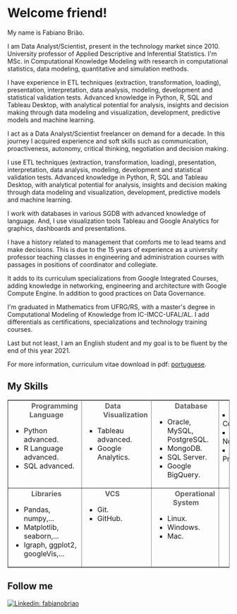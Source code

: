 # Welcome friend!
<!--![](https://github.com/alinebastos/images/blob/master/pinguim.gif)-->
<!--![Visitor Badge](https://visitor-badge.laobi.icu/badge?page_id=jumaschion.jumaschion)-->
My name is Fabiano Brião.

I am Data Analyst/Scientist, present in the technology market since 2010. University professor of Applied Descriptive and Inferential Statistics. I'm MSc. in Computational Knowledge Modeling with research in computational statistics, data modeling, quantitative and simulation methods.

I have experience in ETL techniques (extraction, transformation, loading), presentation, interpretation, data analysis, modeling, development and statistical validation tests. Advanced knowledge in Python, R, SQL and Tableau Desktop, with analytical potential for analysis, insights and decision making through data modeling and visualization, development, predictive models and machine learning.

I act as a Data Analyst/Scientist freelancer on demand for a decade. In this journey I acquired experience and soft skills such as communication, proactiveness, autonomy, critical thinking, negotiation and decision making.

I use ETL techniques (extraction, transformation, loading), presentation, interpretation, data analysis, modeling, development and statistical validation tests. Advanced knowledge in Python, R, SQL and Tableau Desktop, with analytical potential for analysis, insights and decision making through data modeling and visualization, development, predictive models and machine learning.

I work with databases in various SGDB with advanced knowledge of language. And, I use visualization tools Tableau and Google Analytics for graphics, dashboards and presentations.

I have a history related to management that comforts me to lead teams and make decisions. This is due to the 15 years of experience as a university professor teaching classes in engineering and administration courses with passages in positions of coordinator and collegiate.

It adds to its curriculum specializations from Google Integrated Courses, adding knowledge in networking, engineering and architecture with Google Compute Engine. In addition to good practices on Data Governance.

I'm graduated in Mathematics from UFRG/RS, with a master's degree in Computational Modeling of Knowledge from IC-IMCC-UFAL/AL. I add differentials as certifications, specializations and technology training courses.

Last but not least, I am an English student and my goal is to be fluent by the end of this year 2021.

<p class="description">For more information, curriculum vitae download in pdf: <a href="https://github.com/fabianobriao/fabianobriao.github.io/raw/master/docs/CV_FabianoSBriao_Port_DS_Ago2021.pdf" >
                    <span class="highlight">portuguese</span></a>.</p>
  <!--or <a href="https://github.com/fabianobriao/fabianobriao.github.io/raw/master/docs/CurriculoFabianoBriao_v1_042021.pdf" >..>
                    <span class="highlight"></span></a>.-->

<h2 id="skills-section-title">My Skills</h2>
<!--p class="description">Technologies I know about:</p>
</font></ul>-->
<table border="1" bordercolor="#888" cellspacing="0" style="border-collapse:collapse;border-color:rgb(136,136,136);border-width:1px">
<tbody>
<td style="width:318.778px;height:99.7778px; vertical-align:super">
<blockquote style="margin:0 0 0 40px;border:none;padding:0px"><b>&nbsp;Programming 
  Language</b></blockquote>
<ul><li style="list-style-type:square">Python advanced.</li>
<li style="list-style-type:square">R Language advanced.</li>
<li style="list-style-type:square">SQL advanced.</li></ul>
</td>
<td style="width:318.778px;height:99.7778px; vertical-align:super">
<blockquote style="margin:0 0 0 40px;border:none;padding:0px"><b>&nbsp;Data Visualization</b></blockquote>
<ul><li style="list-style-type:square">Tableau advanced.</li>
<li style="list-style-type:square">Google Analytics.</li></ul>
</td>
<td style="width:318.778px;height:99.7778px; vertical-align:super">
<blockquote style="margin:0 0 0 40px;border:none;padding:0px">&nbsp;<b>Database</b></blockquote>
<ul><li style="list-style-type:square">Oracle, MySQL, PostgreSQL.</li>
<li style="list-style-type:square">MongoDB.</li>
<li style="list-style-type:square">SQL Server.</li>
<li style="list-style-type:square">Google BigQuery.</li></ul>
</td>
<td style="width:318.778px;height:99.7778px; vertical-align:super">
<blockquote style="margin:0 0 0 40px;border:none;padding:0px"><b>&nbsp;Platforms</b></blockquote>
<li style="list-style-type:square">Google Colab.</li>
<li style="list-style-type:square">Jupyter Notebook.</li>
<li style="list-style-type:square">Tableau Prep.</li></ul>
</td>
<tr>
<td style="width:318.778px;height:99.7778px; vertical-align:super">
<blockquote style="margin:0 0 0 40px;border:none;padding:0px">&nbsp;<b>Libraries</b></blockquote>
<ul><li style="list-style-type:square">Pandas, numpy,...</li>
<li style="list-style-type:square">Matplotlib, seaborn,...</li>
<li style="list-style-type:square">Igraph, ggplot2, googleVis,...</li></ul>
</td>
<td style="width:318.778px;height:99.7778px; vertical-align:super">
<blockquote style="margin:0 0 0 40px; vertical-align:super;border:none;padding:0px">&nbsp;<b>VCS</b></blockquote>
<ul><li style="list-style-type:square">Git.</li>
<li style="list-style-type:square">GitHub.</li></ul>
</td>
<td style="width:318.778px;height:99.7778px; vertical-align:super">
<blockquote style="margin:0 0 0 40px;border:none;padding:0px"><b>&nbsp;Operational System</b></blockquote>
<ul><li style="list-style-type:square">Linux.</li>
<li style="list-style-type:square">Windows.</li>
<li style="list-style-type:square">Mac.</li></ul>
</td>
</tr>
<!--<td style="width:336.778px;height:99.7778px">&nbsp;</td>
<!--</tr>-->
</tbody>
</table>

</section>
                
<!--
More about me:

<!--- 🔭 I’m currently working as Sênior Front-End Software Developer | React | Node
- 🌱 I’m currently learning React, React Native, Node, MongoDB, Software Architecture, Agile Methodologies, and E2E/Unit tests, besides my beloved JavaScript and CSS, that I will always be learning 💚
<!--- 😄 Pronouns: She/Her
- ⚡ Fun fact: I almost ended up working as a flight attendant in 2001, before getting to know the web development world.-->

## Follow me
<!--[![Youtube Badge](https://img.shields.io/badge/-Youtube-FF0000?style=flat-square&labelColor=FF0000&logo=youtube&logoColor=white&link=https://www.youtube.com/c/DeFrontcomAline)](https://www.youtube.com/c/DeFrontcomAline)-->
<!--[![Twitter: AlineBastos](https://img.shields.io/twitter/follow/AlineBastos?style=social)](https://twitter.com/Alinebastos)-->
[![Linkedin: fabianobriao](https://img.shields.io/badge/-fabianobriao-blue?style=flat-square&logo=Linkedin&logoColor=white&link=https://www.linkedin.com/in/fabianobriao/)](https://www.linkedin.com/in/fabianobriao/)
<!--[![GitHub fabianobriao](https://img.shields.io/github/followers/fabianobriao?label=follow&style=social)](https://github.com/fabianobriao)
![Tableu](https://www.tableau.com/sites/default/files/pages/tableaulogo_highres.png)

<!--## GitHub Stats and Most Used Languages

<!--![Github stats](https://github-readme-stats.vercel.app/api?username=fabianobriao&hide=issues&theme=gruvbox&show_icons=true&hide_border=false&count_private=true&include_all_commits=true&line_height=24.5)
[![Top Langs](https://github-readme-stats.vercel.app/api/top-langs/?username=fabianobriao&layout=compact&theme=gruvbox&langs_count=10)](https://github.com/fabianobriao/github-readme-stats) -->

<!--## Tech Skills-->

<!--![JavaScript](https://img.shields.io/badge/-JavaScript-black?style=flat-square&logo=javascript)
![React](https://img.shields.io/badge/-React-black?style=flat-square&logo=react)
![HTML5](https://img.shields.io/badge/-HTML5-E34F26?style=flat-square&logo=html5&logoColor=white)
![CSS3](https://img.shields.io/badge/-CSS3-1572B6?style=flat-square&logo=css3)
![Bootstrap](https://img.shields.io/badge/-Bootstrap-563D7C?style=flat-square&logo=bootstrap)
![TypeScript](https://img.shields.io/badge/-TypeScript-007ACC?style=flat-square&logo=typescript)
![Nodejs](https://img.shields.io/badge/NodeJs-339933.svg?logo=node.js&logoColor=white)
![NPM](https://img.shields.io/badge/NPM-CB3837.svg?logo=npm)
![Yarn](https://img.shields.io/badge/Yarn-2C8EBB.svg?logo=yarn&logoColor=white)
![Git](https://img.shields.io/badge/-Git-black?style=flat-square&logo=git)
![GitHub](https://img.shields.io/badge/-GitHub-181717?style=flat-square&logo=github) -->
